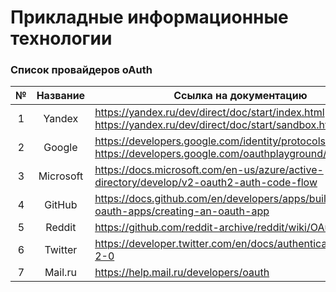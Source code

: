 # Прикладные информационные технологии

### Список провайдеров oAuth 
| № |    Название    |     Ссылка   на документацию                                                                                             |     Ссылки на модули                                                                                                             |
|:-:|:--------------:|--------------------------------------------------------------------------------------------------------------------------|----------------------------------------------------------------------------------------------------------------------------------|
| 1 |     Yandex     |     https://yandex.ru/dev/direct/doc/start/index.html     https://yandex.ru/dev/direct/doc/start/sandbox.html#sandbox    |     https://yandex.ru/dev/direct/doc/examples-v5/python3.html                                                                    |
| 2 |     Google     |     https://developers.google.com/identity/protocols/oauth2     https://developers.google.com/oauthplayground/           |     https://github.com/googleapis/google-api-python-client                                                                       |
| 3 |   Microsoft    |     https://docs.microsoft.com/en-us/azure/active-directory/develop/v2-oauth2-auth-code-flow                                                                         |       https://github.com/AzureAD/microsoft-authentication-library-for-python?ysclid=l4poqeeqys148041139     |
| 4 |     GitHub     |     https://docs.github.com/en/developers/apps/building-oauth-apps/creating-an-oauth-app                                 |     https://docs.github.com/en/developers/apps/building-oauth-apps/authorizing-oauth-apps                                        |
| 5 |    Reddit     |     https://github.com/reddit-archive/reddit/wiki/OAuth2                                                                                |     https://praw.readthedocs.io/en/latest/getting_started/authentication.html    |
| 6 |     Twitter    |     https://developer.twitter.com/en/docs/authentication/oauth-2-0                                                       |     https://developer.twitter.com/en/docs/twitter-api/tools-and-libraries/v2                                                     |
| 7 |     Mail.ru    |     https://help.mail.ru/developers/oauth                                                      |                      https://help.mail.ru/developers/oauth/button https://python-social-                                                    |
